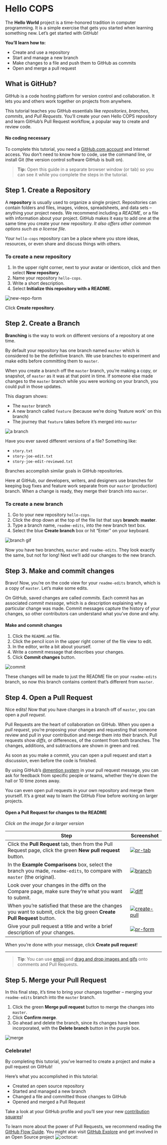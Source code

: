 # Hello COPS

The **Hello World** project is a time-honored tradition in computer programming. It is a simple exercise that gets you started when learning something new. Let’s get started with GitHub!

**You’ll learn how to:**

*   Create and use a repository
*   Start and manage a new branch
*   Make changes to a file and push them to GitHub as commits
*   Open and merge a pull request

## What is GitHub?

GitHub is a code hosting platform for version control and collaboration. It lets you and others work together on projects from anywhere.

This tutorial teaches you GitHub essentials like _repositories_, _branches_, _commits_, and _Pull Requests_. You’ll create your own Hello COPS repository and learn GitHub’s Pull Request workflow, a popular way to create and review code.

#### No coding necessary

To complete this tutorial, you need a [GitHub.com account](http://github.com) and Internet access. You don’t need to know how to code, use the command line, or install Git (the version control software GitHub is built on).

> **Tip:** Open this guide in a separate browser window (or tab) so you can see it while you complete the steps in the tutorial.

## Step 1\. Create a Repository

A **repository** is usually used to organize a single project. Repositories can contain folders and files, images, videos, spreadsheets, and data sets – anything your project needs. We recommend including a _README_, or a file with information about your project. GitHub makes it easy to add one at the same time you create your new repository. _It also offers other common options such as a license file._

Your `hello-cops` repository can be a place where you store ideas, resources, or even share and discuss things with others.

### To create a new repository

1.  In the upper right corner, next to your avatar or identicon, click <span class="octicon octicon-plus"></span>and then select **New repository**.
2.  Name your repository `hello-cops`.
3.  Write a short description.
4.  Select **Initialize this repository with a README**.

![new-repo-form](/images/create-new-repo.png)

Click **Create repository**.

## Step 2\. Create a Branch

**Branching** is the way to work on different versions of a repository at one time.

By default your repository has one branch named `master` which is considered to be the definitive branch. We use branches to experiment and make edits before committing them to `master`.

When you create a branch off the `master` branch, you’re making a copy, or snapshot, of `master` as it was at that point in time. If someone else made changes to the `master` branch while you were working on your branch, you could pull in those updates.

This diagram shows:

*   The `master` branch
*   A new branch called `feature` (because we’re doing ‘feature work’ on this branch)
*   The journey that `feature` takes before it’s merged into `master`

![a branch](/images/branching.png)

Have you ever saved different versions of a file? Something like:

*   `story.txt`
*   `story-joe-edit.txt`
*   `story-joe-edit-reviewed.txt`

Branches accomplish similar goals in GitHub repositories.

Here at GitHub, our developers, writers, and designers use branches for keeping bug fixes and feature work separate from our `master` (production) branch. When a change is ready, they merge their branch into `master`.

### To create a new branch

1.  Go to your new repository `hello-cops`.
2.  Click the drop down at the top of the file list that says **branch: master**.
3.  Type a branch name, `readme-edits`, into the new branch text box.
4.  Select the blue **Create branch** box or hit “Enter” on your keyboard.

![branch gif](/images/readme-edits.gif)

Now you have two branches, `master` and `readme-edits`. They look exactly the same, but not for long! Next we’ll add our changes to the new branch.

## Step 3\. Make and commit changes

Bravo! Now, you’re on the code view for your `readme-edits` branch, which is a copy of `master`. Let’s make some edits.

On GitHub, saved changes are called _commits_. Each commit has an associated _commit message_, which is a description explaining why a particular change was made. Commit messages capture the history of your changes, so other contributors can understand what you’ve done and why.

#### Make and commit changes

1.  Click the `README.md` file.
2.  Click the <span class="octicon octicon-pencil"></span>pencil icon in the upper right corner of the file view to edit.
3.  In the editor, write a bit about yourself.
4.  Write a commit message that describes your changes.
5.  Click **Commit changes** button.

![commit](/images/commit.png)

These changes will be made to just the README file on your `readme-edits` branch, so now this branch contains content that’s different from `master`.

## Step 4\. Open a Pull Request

Nice edits! Now that you have changes in a branch off of `master`, you can open a _pull request_.

Pull Requests are the heart of collaboration on GitHub. When you open a _pull request_, you’re proposing your changes and requesting that someone review and pull in your contribution and merge them into their branch. Pull requests show _diffs_, or differences, of the content from both branches. The changes, additions, and subtractions are shown in green and red.

As soon as you make a commit, you can open a pull request and start a discussion, even before the code is finished.

By using GitHub’s [@mention system](https://help.github.com/articles/about-writing-and-formatting-on-github/#text-formatting-toolbar) in your pull request message, you can ask for feedback from specific people or teams, whether they’re down the hall or 10 time zones away.

You can even open pull requests in your own repository and merge them yourself. It’s a great way to learn the GitHub Flow before working on larger projects.

#### Open a Pull Request for changes to the README

_Click on the image for a larger version_

| Step | Screenshot |
| ---- | ---------- |
Click the **Pull Request** tab, then from the Pull Request page, click the green **New pull request** button. | [![pr-tab](/images/pr-tab.gif)](pr-tab.gif)
In the **Example Comparisons** box, select the branch you made, `readme-edits`, to compare with `master` (the original). | [![branch](/images/pick-branch.png)](pick-branch.png)
Look over your changes in the diffs on the Compare page, make sure they’re what you want to submit. | [![diff](/images/diff.png)](diff.png)
When you’re satisfied that these are the changes you want to submit, click the big green **Create Pull Request** button. | [![create-pull](/images/create-pr.png)](create-pr.png)
Give your pull request a title and write a brief description of your changes. | [![pr-form](/images/pr-form.png)](pr-form.png)

When you’re done with your message, click **Create pull request**!

* * *

> **Tip**: You can use [emoji](https://help.github.com/articles/basic-writing-and-formatting-syntax/#using-emoji) and [drag and drop images and gifs](https://help.github.com/articles/file-attachments-on-issues-and-pull-requests/) onto comments and Pull Requests.

## Step 5\. Merge your Pull Request

In this final step, it’s time to bring your changes together – merging your `readme-edits` branch into the `master` branch.

1.  Click the green **Merge pull request** button to merge the changes into `master`.
2.  Click **Confirm merge**.
3.  Go ahead and delete the branch, since its changes have been incorporated, with the **Delete branch** button in the purple box.

![merge](/images/delete-button.png)

### Celebrate!

By completing this tutorial, you’ve learned to create a project and make a pull request on GitHub! 

Here’s what you accomplished in this tutorial:

*   Created an open source repository
*   Started and managed a new branch
*   Changed a file and committed those changes to GitHub
*   Opened and merged a Pull Request

Take a look at your GitHub profile and you’ll see your new [contribution squares](https://help.github.com/articles/viewing-contributions)!

To learn more about the power of Pull Requests, we recommend reading the [GitHub Flow Guide](http://guides.github.com/overviews/flow/). You might also visit [GitHub Explore](http://github.com/explore) and get involved in an Open Source project ![:octocat:](https://assets-cdn.github.com/images/icons/emoji/octocat.png ":octocat:")

